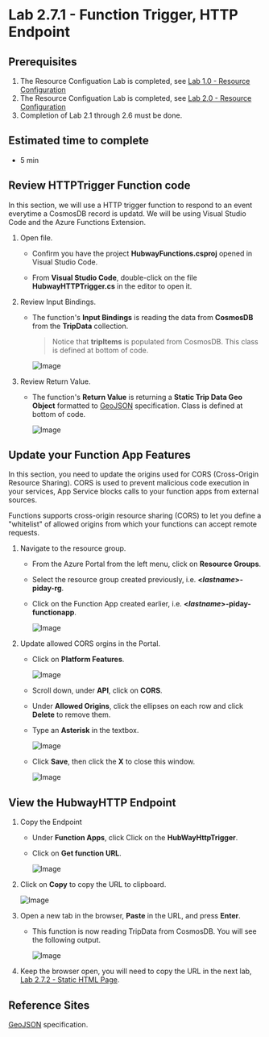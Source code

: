# Lab 2.7.1 - Function Trigger, HTTP Endpoint

## Prerequisites
1. The Resource Configuation Lab is completed, see [Lab 1.0 - Resource Configuration](https://github.com/Azure/IoT-Pi-Day/tree/master/Lab%201%20-%20Getting%20started%20with%20the%20Sense%20HAT/Lab%201.0%20-%20Resource%20Configuration)
2. The Resource Configuation Lab is completed, see [Lab 2.0 - Resource Configuration](https://github.com/Azure/IoT-Pi-Day/tree/master/Lab%202%20-%20Working%20with%20Hubway%20Data/Lab%202.0%20-%20Resource%20Configuration)
3. Completion of Lab 2.1 through 2.6 must be done.

## Estimated time to complete
- 5 min

## Review HTTPTrigger Function code

In this section, we will use a HTTP trigger function to respond to an event everytime a CosmosDB record is updatd. We will be using Visual Studio Code and the Azure Functions Extension.

1. Open file.

    - Confirm you have the project **HubwayFunctions.csproj** opened in Visual Studio Code.

    - From **Visual Studio Code**, double-click on the file **HubwayHTTPTrigger.cs** in the editor to open it.

2. Review Input Bindings.

    - The function's **Input Bindings** is reading the data from **CosmosDB** from the **TripData** collection.

        > Notice that **tripItems** is populated from CosmosDB. This class is defined at bottom of code.

        ![Image](/images/lab-2.7.1-image1.png)

3. Review Return Value.

    - The function's **Return Value** is returning a **Static Trip Data Geo Object** formatted to [GeoJSON](http://geojson.org/) specification.  Class is defined at bottom of code.

        ![Image](/images/lab-2.7.1-image2.png)  

<!--
## Deploy your Function App Project

1. From Visual Studio Code, press **Ctrl-Shift-P**, enter **Azure Functions** and select **Deploy to Function App**.

    ![Image](/images/lab-2.7.1-image3.png)  

2. Select the **Function App name** created in the above section **Create a function app from the Azure portal**.
    > i.e. **<**lastname**>-piday-functionapp**.

    ![Image](/images/lab-2.7.1-image4.png)  

3. For the message **Are you sure...**, click **Deploy**.

    ![Image](/images/lab-2.7.1-image5.png) 

4. For the message **Deployment to...** message, click **View Output**.

    ![Image](/images/lab-2.7.1-image6.png)

-->

## Update your Function App Features
In this section, you need to update the origins used for CORS (Cross-Origin Resource Sharing). CORS is used to prevent malicious code execution in your services, App Service blocks calls to your function apps from external sources.

Functions supports cross-origin resource sharing (CORS) to let you define a "whitelist" of allowed origins from which your functions can accept remote requests.

1. Navigate to the resource group.

    - From the Azure Portal from the left menu, click on **Resource Groups**.
    - Select the resource group created previously, i.e. **<*lastname*>-piday-rg**.
    - Click on the Function App created earlier, i.e. **<*lastname*>-piday-functionapp**.

        ![Image](/images/lab-2.7.1-image7.png)

2. Update allowed CORS orgins in the Portal.

    - Click on **Platform Features**.

        ![Image](/images/lab-2.7.1-image12.png) 
    
    - Scroll down, under **API**, click on **CORS**.

    - Under **Allowed Origins**, click the ellipses on each row and click **Delete** to remove them.

    - Type an **Asterisk** in the textbox.

        ![Image](/images/lab-2.7.1-image13.png)  

    - Click **Save**, then click the **X** to close this window.

        ![Image](/images/lab-2.7.1-image14.png)  

## View the HubwayHTTP Endpoint

1. Copy the Endpoint
    - Under **Function Apps**, click Click on the **HubWayHttpTrigger**.
    
    - Click on **Get function URL**.

        ![Image](/images/lab-2.7.1-image8.png)

2. Click on **Copy** to copy the URL to clipboard.

    ![Image](/images/lab-2.7.1-image9.png) 

3. Open a new tab in the browser, **Paste** in the URL, and press **Enter**.

    - This function is now reading TripData from CosmosDB. You will see the following output.

        ![Image](/images/lab-2.7.1-image10.png) 

4. Keep the browser open, you will need to copy the URL in the next lab, [Lab 2.7.2 - Static HTML Page](https://github.com/Azure/IoT-Pi-Day/tree/master/Lab%202%20-%20Working%20with%20Hubway%20Data/Lab%202.7%20-%20Working%20with%20Azure%20Maps/Lab%202.7.2%20-%20Static%20HTML%20Page).


## Reference Sites

[GeoJSON](http://geojson.org/) specification.